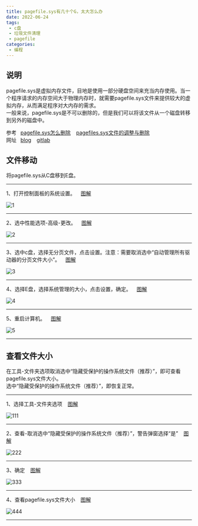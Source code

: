 ```yaml
---
title: pagefile.sys有几十个G，太大怎么办
date: 2022-06-24
tags:
 - c盘
 - 垃圾文件清理
 - pagefile
categories:
 - 编程
---
```



## 说明

pagefile.sys是虚拟内存文件，目地是使用一部分硬盘空间来充当内存使用。当一个程序请求的内存空间大于物理内存时，就需要pagefile.sys文件来提供较大的虚拟内存，从而满足程序对大内存的需求。 <br />
一般来说，pagefile.sys是不可以删除的，但是我们可以将该文件从一个磁盘转移到另外的磁盘中。 <br />

参考&ensp; [pagefile.sys怎么删除]( https://www.cnblogs.com/tianma3798/p/4846196.html ) &ensp; [pagefiles.sys文件的调整与删除]( https://blog.csdn.net/weixin_44014976/article/details/102808430 ) <br />
网址&ensp; [blog]( https://xushufa.cn ) &ensp;  [gitlab]( https://gitlab.com/xuyq123/mynotes )


## 文件移动

将pagefile.sys从C盘移到E盘。

---

1、打开控制面板的系统设置。 &ensp; [图解]( https://md.xushufa.cn/gitimg/document/imgs/pagefile/1.jpg )

![1]( https://md.xushufa.cn/gitimg/document/imgs/pagefile/1.jpg )

---

2、选中性能选项-高级-更改。 &ensp; [图解]( https://md.xushufa.cn/gitimg/document/imgs/pagefile/2.jpg )

![2]( https://md.xushufa.cn/gitimg/document/imgs/pagefile/2.jpg )

---

3、选中c盘，选择无分页文件，点击设置。注意：需要取消选中“自动管理所有驱动器的分页文件大小”。 &ensp; [图解]( https://md.xushufa.cn/gitimg/document/imgs/pagefile/3.jpg )

![3]( https://md.xushufa.cn/gitimg/document/imgs/pagefile/3.jpg )

---

4、选择E盘，选择系统管理的大小，点击设置，确定。 &ensp; [图解]( https://md.xushufa.cn/gitimg/document/imgs/pagefile/4.jpg )

![4]( https://md.xushufa.cn/gitimg/document/imgs/pagefile/4.jpg )

---

5、重启计算机。 &ensp; [图解]( https://md.xushufa.cn/gitimg/document/imgs/pagefile/5.jpg )

![5]( https://md.xushufa.cn/gitimg/document/imgs/pagefile/5.jpg )

---

## 查看文件大小

在工具-文件夹选项取消选中“隐藏受保护的操作系统文件（推荐）”，即可查看pagefile.sys文件大小。 <br />
选中“隐藏受保护的操作系统文件（推荐）”，即恢复正常。

---

1、选择工具-文件夹选项 &ensp; [图解]( https://md.xushufa.cn/gitimg/document/imgs/pagefile/111.jpg )

![111]( https://md.xushufa.cn/gitimg/document/imgs/pagefile/111.jpg )

---

2、查看-取消选中“隐藏受保护的操作系统文件（推荐）”，警告弹窗选择“是” &ensp; [图解]( https://md.xushufa.cn/gitimg/document/imgs/pagefile/222.jpg )

![222]( https://md.xushufa.cn/gitimg/document/imgs/pagefile/222.jpg )

---

3、确定 &ensp; [图解]( https://md.xushufa.cn/gitimg/document/imgs/pagefile/333.jpg )

![333]( https://md.xushufa.cn/gitimg/document/imgs/pagefile/333.jpg )

---

4、查看pagefile.sys文件大小 &ensp; [图解]( https://md.xushufa.cn/gitimg/document/imgs/pagefile/444.jpg )

![444]( https://md.xushufa.cn/gitimg/document/imgs/pagefile/444.jpg )

---



